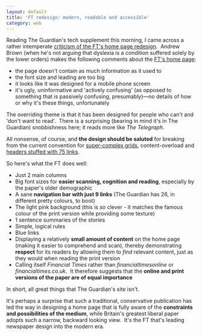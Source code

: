 ```yaml
---
layout: default
title: 'FT redesign: modern, readable and accessible'
category: web
---
```


Reading The Guardian's tech supplement this morning, I came across a rather intemperate [criticism of the FT's home page redesign](http://www.guardian.co.uk/technology/2008/nov/20/financial-times-ft-online-redesign).  Andrew Brown (when he's not arguing that dyslexia is a condition suffered solely by the lower orders) makes the following comments about the [FT's home page](http://www.ft.com/home/uk):

- the page doesn't contain as much information as it used to
- the font size and leading are too big
- it looks like it was designed for a mobile phone screen
- it's ugly, uninformative and 'actively confusing' (as opposed to something that is passively confusing, presumably)—no details of how or why it's these things, unfortunately

The overriding theme is that it has been designed for people who can't and 'don't want to read'.  There is a surprising (bearing in mind it's in The Guardian) snobbishness here; it reads more like <cite>The Telegraph</cite>.

All nonsense, of course, and **the design should be saluted** for breaking from the current convention for [super-complex grids](http://leonpaternoster.com/2008/10/grids-great-but-use-with-care/), content-overload and [headers stuffed with 75 links](http://leonpaternoster.com/2008/09/simplifying-the-guardians-header/).

So here's what the FT does well:

- Just 2 main columns
- Big font sizes for **easier scanning, cognition and reading**, especially by the paper's older demographic
- A sane **navigation bar with just 9 links** (The Guardian has 26, in different pretty colours, to boot)
- The light pink background (this is _so_ clever - it matches the famous colour of the print version while providing some texture)
- 1 sentence summaries of the stories
- Simple, logical rules
- Blue links
- Displaying a relatively **small amount of content** on the home page (making it easier to comprehend and scan), thereby demonstrating **respect** for its readers by allowing them to _find_ relevant content, just as they would when reading the print version
- Calling itself _Financial Times_ rather than _financialtimesonline_ or _financialtimes.co.uk_.  It therefore suggests that the **online and print versions of the paper are of equal importance**


In short, all great things that The Guardian's site isn't.

It's perhaps a surprise that such a traditional, conservative publication has led the way in designing a home page that is fully aware of the **constraints and possibilities of the medium**, while Britain's greatest liberal paper adopts such a narrow, backward looking view.  It's the FT that's leading newspaper design into the modern era.
